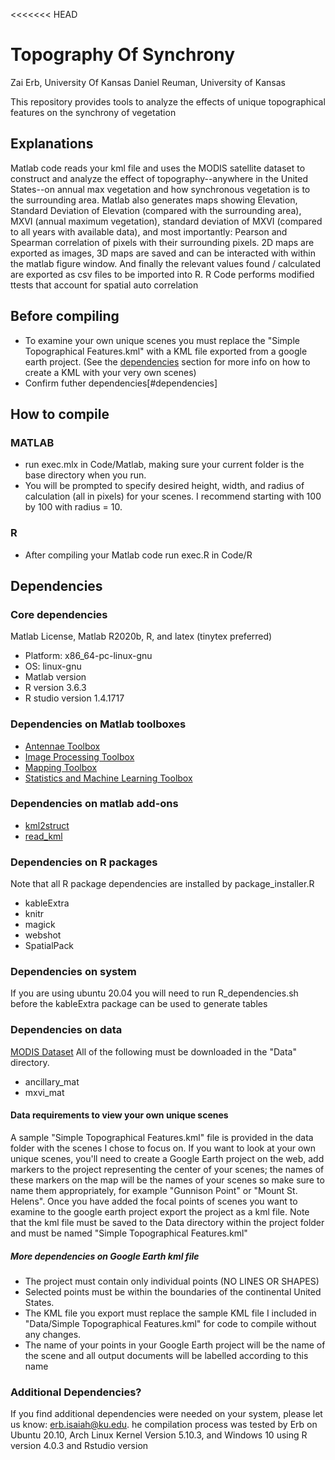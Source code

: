 <<<<<<< HEAD
# Topography Of Synchrony

Zai Erb, University Of Kansas
Daniel Reuman, University of Kansas

This repository provides tools to analyze the effects of unique topographical
features on the synchrony of vegetation

## Explanations
Matlab code reads your kml file and uses the MODIS satellite dataset to construct and analyze the effect of topography--anywhere in the United States--on annual max vegetation and how synchronous vegetation is to the surrounding area. Matlab also generates maps showing Elevation, Standard Deviation of Elevation (compared with the surrounding area), MXVI (annual maximum vegetation), standard deviation of MXVI (compared to all years with available data), and most importantly: Pearson and Spearman correlation of pixels with their surrounding pixels. 2D maps are exported as images, 3D maps are saved and can be interacted with within the matlab figure window. And finally the relevant values found / calculated are exported as csv files to be imported into R.
R Code performs modified ttests that account for spatial auto correlation

## Before compiling
- To examine your own unique scenes you must replace the "Simple Topographical Features.kml" with a KML file exported from a google earth project. (See the  [dependencies](#data-requirements-to-view-your-own-unique-scenes) section for more info on how to create a KML with your very own scenes)
- Confirm futher dependencies[#dependencies]

## How to compile
### MATLAB
- run exec.mlx in Code/Matlab, making sure your current  folder is the base directory when you run.
- You will be prompted to specify desired height, width, and radius of calculation (all in pixels) for your scenes. I recommend starting with 100 by 100 with radius = 10.
### R
- After compiling your Matlab code run exec.R in Code/R


## Dependencies
### Core dependencies
Matlab License, Matlab R2020b, R, and latex (tinytex preferred)
- Platform: x86_64-pc-linux-gnu
- OS: linux-gnu
- Matlab version
- R version 3.6.3
- R studio version 1.4.1717

### Dependencies on Matlab toolboxes
- [Antennae Toolbox](https://www.mathworks.com/products/antenna.html)
- [Image Processing Toolbox](https://www.mathworks.com/products/image.html)
- [Mapping Toolbox](https://www.mathworks.com/products/mapping.html)
- [Statistics and Machine Learning Toolbox](https://www.mathworks.com/products/statistics.html)

### Dependencies on matlab add-ons
- [kml2struct](https://www.mathworks.com/matlabcentral/fileexchange/35642-kml2struct)
- [read_kml](https://www.mathworks.com/matlabcentral/fileexchange/13026-read_kml?s_tid=srchtitle)

### Dependencies on R packages
Note that all R package dependencies are installed by package_installer.R
- kableExtra
- knitr
- magick
- webshot
- SpatialPack

### Dependencies on system
If you are using ubuntu 20.04 you will need to run R_dependencies.sh before the kableExtra package can be used to generate tables

### Dependencies on data
[MODIS Dataset](https://kars.ku.edu/media/downloads/Kastens/reuman/)
All of the following must be downloaded in the "Data" directory.
- ancillary_mat
- mxvi_mat

#### Data requirements to view your own unique scenes
A sample "Simple Topographical Features.kml" file is provided in the data folder with the scenes I chose to focus on. If you want to look at your own unique scenes, you'll need to create a Google Earth project on the web, add markers to the project representing the center of your scenes; the names of these markers on the map will be the names of your scenes so make sure to name them appropriately, for example "Gunnison Point" or "Mount St. Helens". Once you have added the focal points of scenes you want to examine to the google earth project export the project as a kml file. Note that the kml file must be saved to the Data directory within the project folder and must be named "Simple Topographical Features.kml"

##### More dependencies on Google Earth kml file
- The project must contain only individual points (NO LINES OR SHAPES)
- Selected points must be within the boundaries of the continental United States.
- The KML file you export must replace the sample KML file I included in "Data/Simple Topographical Features.kml" for code to compile without any changes.
- The name of your points in your Google Earth project will be the name of the scene and all output documents will be labelled according to this name

### Additional Dependencies?
If you find additional dependencies were needed on your system, please let us know: erb.isaiah@ku.edu. he compilation process was tested by Erb on Ubuntu 20.10, Arch Linux Kernel Version 5.10.3, and Windows 10 using R version 4.0.3 and Rstudio version
